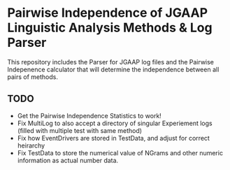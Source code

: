 Pairwise Independence of JGAAP Linguistic Analysis Methods & Log Parser
==

This repository includes the Parser for JGAAP log files and the Pairwise Indepenence calculator that will determine the independence between all pairs of methods.

TODO
--
* Get the Pairwise Independence Statistics to work!
* Fix MultiLog to also accept a directory of singular Experiement logs (filled with multiple test with same method)
* Fix how EventDrivers are stored in TestData, and adjust for correct heirarchy
* Fix TestData to store the numerical value of NGrams and other numeric information as actual number data.

